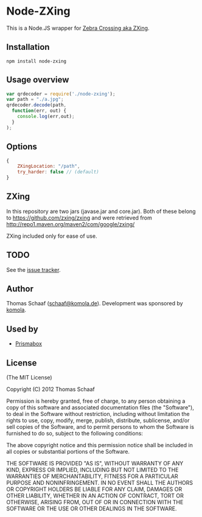 # Node-ZXing

This is a Node.JS wrapper for [Zebra Crossing aka ZXing](http://code.google.com/p/zxing/).

## Installation

`npm install node-zxing`

## Usage overview

```javascript
var qrdecoder = require('./node-zxing');
var path = "./a.jpg";
qrdecoder.decode(path,
  function(err, out) {
    console.log(err,out);
  }
);
```

## Options

```javascript
{
	ZXingLocation: "/path",
	try_harder: false // (default)
}
```

## ZXing
In this repository are two jars (javase.jar and core.jar). Both of these belong to https://github.com/zxing/zxing and were retrieved from http://repo1.maven.org/maven2/com/google/zxing/

ZXing included only for ease of use.

## TODO

See the [issue tracker](http://github.com/komola/node-zxing).

## Author

Thomas Schaaf (schaaf@komola.de).
Development was sponsored by [komola](http://www.komola.de/).

## Used by

- [Prismabox](http://prismabox.de/)

## License

(The MIT License)

Copyright (C) 2012 Thomas Schaaf

Permission is hereby granted, free of charge, to any person obtaining a copy
of this software and associated documentation files (the "Software"), to deal
in the Software without restriction, including without limitation the rights
to use, copy, modify, merge, publish, distribute, sublicense, and/or sell
copies of the Software, and to permit persons to whom the Software is
furnished to do so, subject to the following conditions:

The above copyright notice and this permission notice shall be included in
all copies or substantial portions of the Software.

THE SOFTWARE IS PROVIDED "AS IS", WITHOUT WARRANTY OF ANY KIND, EXPRESS OR
IMPLIED, INCLUDING BUT NOT LIMITED TO THE WARRANTIES OF MERCHANTABILITY,
FITNESS FOR A PARTICULAR PURPOSE AND NONINFRINGEMENT. IN NO EVENT SHALL THE
AUTHORS OR COPYRIGHT HOLDERS BE LIABLE FOR ANY CLAIM, DAMAGES OR OTHER
LIABILITY, WHETHER IN AN ACTION OF CONTRACT, TORT OR OTHERWISE, ARISING FROM,
OUT OF OR IN CONNECTION WITH THE SOFTWARE OR THE USE OR OTHER DEALINGS IN
THE SOFTWARE.
